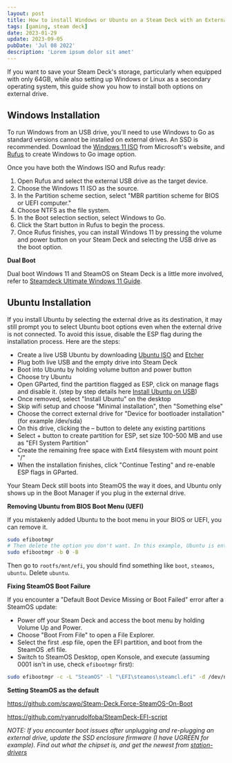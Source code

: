 ```yaml
---
layout: post
title: How to install Windows or Ubuntu on a Steam Deck with an External USB Drive
tags: [gaming, steam deck]
date: 2023-01-29
update: 2023-09-05
pubDate: 'Jul 08 2022'
description: 'Lorem ipsum dolor sit amet'
---
```


If you want to save your Steam Deck's storage, particularly when equipped with only 64GB, while also setting up Windows or Linux as a secondary operating system, this guide show you how to install both options on external drive.

## Windows Installation

To run Windows from an USB drive, you'll need to use Windows to Go as standard versions cannot be installed on external drives. An SSD is recommended. Download the [Windows 11 ISO](https://www.microsoft.com/en-us/software-download/windows11) from Microsoft's website, and [Rufus](https://rufus.ie/) to create Windows to Go image option.

Once you have both the Windows ISO and Rufus ready:

1. Open Rufus and select the external USB drive as the target device.
2. Choose the Windows 11 ISO as the source.
3. In the Partition scheme section, select "MBR partition scheme for BIOS or UEFI computer."
4. Choose NTFS as the file system.
5. In the Boot selection section, select Windows to Go.
6. Click the Start button in Rufus to begin the process.
7. Once Rufus finishes, you can install Windows 11 by pressing the volume and power button on your Steam Deck and selecting the USB drive as the boot option.

**Dual Boot**

Dual boot Windows 11 and SteamOS on Steam Deck is a little more involved, refer to [Steamdeck Ultimate Windows 11 Guide](https://github.com/baldsealion/Steamdeck-Ultimate-Windows11-Guide/wiki).

## Ubuntu Installation

If you install Ubuntu by selecting the external drive as its destination, it may still prompt you to select Ubuntu boot options even when the external drive is not connected. To avoid this issue, disable the ESP flag during the installation process. Here are the steps:

- Create a live USB Ubuntu by downloading [Ubuntu ISO](https://ubuntu.com/download/desktop) and [Etcher](https://etcher.balena.io/)
- Plug both live USB and the empty drive into Steam Deck
- Boot into Ubuntu by holding volume button and power button
- Choose try Ubuntu
- Open GParted, find the partition flagged as ESP, click on manage flags and disable it. (step by step details here [Install Ubuntu on USB](https://itsfoss.com/intsall-ubuntu-on-usb/))
- Once removed, select "Install Ubuntu" on the desktop
- Skip wifi setup and choose "Minimal installation", then "Something else"
- Choose the correct external drive for "Device for bootloader installation" (for example /dev/sda)
- On this drive, clicking the – button to delete any existing partitions
- Select + button to create partition for ESP, set size 100-500 MB and use as "EFI System Partition"
- Create the remaining free space with Ext4 filesystem with mount point "/"
- When the installation finishes, click "Continue Testing" and re-enable ESP flags in GParted.

Your Steam Deck still boots into SteamOS the way it does, and Ubuntu only shows up in the Boot Manager if you plug in the external drive.

**Removing Ubuntu from BIOS Boot Menu (UEFI)**

If you mistakenly added Ubuntu to the boot menu in your BIOS or UEFI, you can remove it.

```bash
sudo efibootmgr
# Then delete the option you don't want. In this example, Ubuntu is entry 0.
sudo efibootmgr -b 0 -B 
```

Then go to `rootfs/mnt/efi`, you should find something like `boot`, `steamos`, `ubuntu`. Delete `ubuntu`.

**Fixing SteamOS Boot Failure**

If you encounter a "Default Boot Device Missing or Boot Failed" error after a SteamOS update:

- Power off your Steam Deck and access the boot menu by holding Volume Up and Power.
- Choose "Boot From File" to open a File Explorer.
- Select the first .esp file, open the EFI partition, and boot from the SteamOS .efi file.
- Switch to SteamOS Desktop, open Konsole, and execute (assuming 0001 isn't in use, check `efibootmgr` first):

```bash
sudo efibootmgr -c -L "SteamOS" -l "\EFI\steamos\steamcl.efi" -d /dev/nvme0n1p1 -b 0001
```

**Setting SteamOS as the default**

<https://github.com/scawp/Steam-Deck.Force-SteamOS-On-Boot>

<https://github.com/ryanrudolfoba/SteamDeck-EFI-script>

*NOTE: If you encounter boot issues after unplugging and re-plugging an external drive, update the SSD enclosure firmware (I have UGREEN for example). Find out what the chipset is, and get the newest from [station-drivers](<https://www.station-drivers.com/index.php/en/component/remository/Drivers/Realtek/NVMe-USB-3.1/lang,en-gb/>)*
